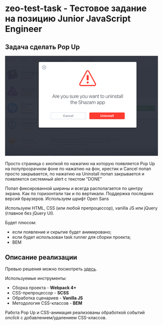 # zeo-test-task - Тестовое задание на позицию Junior JavaScript Engineer
## Задача сделать Pop Up

![popup-img-example](https://github.com/hiegova/zeo-test-task/raw/master/popup-img-example.png)

Просто страница с кнопкой по нажатию на которую появляется Pop Up на полупрозрачном фоне по нажатию на фон, крестик и Cancel попап просто закрывается, по нажатию на Uninstall попап закрывается и появляется системный alert с текстом “DONE”

Попап фиксированной ширины и всегда располагается по центру экрана. Как по горизонтали так и по вертикали.
Поддержка последних версий браузеров.
Используем шрифт Open Sans

Используем HTML, CSS (или любой препроцессор), vanilla JS или jQuery (главное без jQuery UI).

Будет плюсом:
- если появление и скрытие будет анимировано;
- если будет использован task runner для сборки проекта;
- BEM

## Описание реализации
Превью решения можно посмотреть [здесь](http://htmlpreview.github.io/?https://github.com/hiegova/zeo-test-task/blob/master/dist/index.html).

Используемые инструменты:
- Cборка проекта - **Webpack 4+**
- CSS-препроцессор - **SCSS**
- Обработка сценариев - **Vanilla JS**
- Методология CSS-классов - **BEM**

Работа Pop Up и CSS-анимация реализованы обработкой событий *onclick* с добавлением/удалением CSS-классов.
